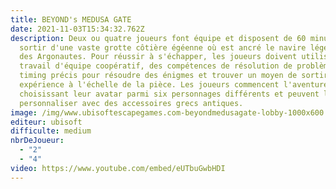```yaml
---
title: BEYOND's MEDUSA GATE
date: 2021-11-03T15:34:32.762Z
description: Deux ou quatre joueurs font équipe et disposent de 60 minutes pour
  sortir d'une vaste grotte côtière égéenne où est ancré le navire légendaire
  des Argonautes. Pour réussir à s'échapper, les joueurs doivent utiliser un
  travail d'équipe coopératif, des compétences de résolution de problèmes et un
  timing précis pour résoudre des énigmes et trouver un moyen de sortir de cette
  expérience à l'échelle de la pièce. Les joueurs commencent l'aventure en
  choisissant leur avatar parmi six personnages différents et peuvent le
  personnaliser avec des accessoires grecs antiques.
image: /img/www.ubisoftescapegames.com-beyondmedusagate-lobby-1000x600.jpg
editeur: ubisoft
difficulte: medium
nbrDeJoueur:
  - "2"
  - "4"
video: https://www.youtube.com/embed/eUTbuGwbHDI
---
```

